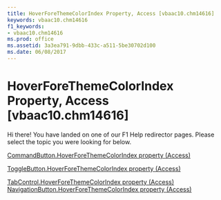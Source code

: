 ```yaml
---
title: HoverForeThemeColorIndex Property, Access [vbaac10.chm14616]
keywords: vbaac10.chm14616
f1_keywords:
- vbaac10.chm14616
ms.prod: office
ms.assetid: 3a3ea791-9dbb-433c-a511-5be30702d100
ms.date: 06/08/2017
---
```



# HoverForeThemeColorIndex Property, Access [vbaac10.chm14616]

Hi there! You have landed on one of our F1 Help redirector pages. Please select the topic you were looking for below.

[CommandButton.HoverForeThemeColorIndex property (Access)](http://msdn.microsoft.com/library/7952f076-a8ac-c6d3-72f7-23e8365d8a16%28Office.15%29.aspx)

[ToggleButton.HoverForeThemeColorIndex property (Access)](http://msdn.microsoft.com/library/7159df87-2817-7cab-7e3c-23f0c4613796%28Office.15%29.aspx)

[TabControl.HoverForeThemeColorIndex property (Access)](http://msdn.microsoft.com/library/75ffbe8c-2257-8cb7-4ee0-ab6e22e52a4f%28Office.15%29.aspx)
[NavigationButton.HoverForeThemeColorIndex property (Access)](http://msdn.microsoft.com/library/0fe67489-953c-294b-a226-c746e0321782%28Office.15%29.aspx)

